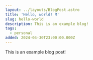 ```yaml
---
layout: ../layouts/BlogPost.astro
title: 'Hello, world! M'
slug: hello-world
description: This is an example blog!
tags:
  - personal
added: 2024-04-30T23:00:00.000Z
---
```


This is an example blog post!
